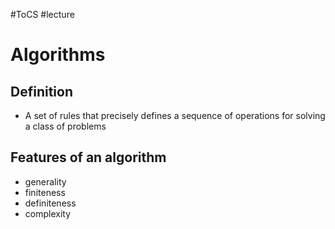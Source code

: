 #ToCS #lecture 

# Algorithms
## Definition
- A set of rules that precisely defines a sequence of operations for solving a class of problems
## Features of an algorithm
- generality
- finiteness
- definiteness
- complexity

